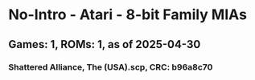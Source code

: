 # No-Intro - Atari - 8-bit Family MIAs
## Games: 1, ROMs: 1, as of 2025-04-30

### Shattered Alliance, The (USA).scp, CRC: b96a8c70
